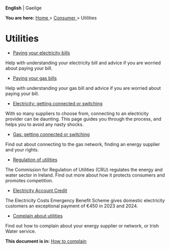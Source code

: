 **English** |  Gaeilge 

**You are here:** [ Home ](/en/) > [ Consumer ](/en/consumer/) > Utilities

#  Utilities

  * [ Paying your electricity bills ](/en/consumer/utilities/paying-electricity-bill/)

Help with understanding your electricity bill and advice if you are worried
about paying your bill.

  * [ Paying your gas bills ](/en/consumer/utilities/paying-gas-bill/)

Help with understanding your gas bill and advice if you are worried about
paying your bill.

  * [ Electricity: getting connected or switching ](/en/consumer/utilities/electricity-services/)

With so many suppliers to choose from, connecting to an electricity provider
can be daunting. This page guides you through the process, and helps you to
avoid any nasty shocks.

  * [ Gas: getting connected or switching ](/en/consumer/utilities/gas-services/)

Find out about connecting to the gas network, finding an energy supplier and
your rights.

  * [ Regulation of utilities ](/en/consumer/utilities/regulation-of-utilities/)

The Commission for Regulation of Utilities (CRU) regulates the energy and
water sector in Ireland. Find out more about how it protects consumers and
promotes competition.

  * [ Electricity Account Credit ](/en/consumer/utilities/electricity-account-credit/)

The Electricity Costs Emergency Benefit Scheme gives domestic electricity
customers an exceptional payment of €450 in 2023 and 2024.

  * [ Complain about utilities ](/en/consumer/how-to-complain/complain-about-utilities/)

Find out how to complain about your energy supplier or network, or Irish Water
service.

**This document is in:** [ How to complain ](/en/consumer/how-to-complain/)
